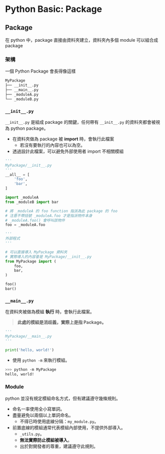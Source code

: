 # Python Basic: Package
## Package
在 python 中，package 直接由資料夾建立，資料夾內多個 module 可以組合成 package

### 架構
一個 Python Package 會長得像這樣

```sh
MyPackage
├── __init__.py
├── __main__.py
├── _moduleA.py
└── _moduleB.py
```

### `__init__.py`
`__init__.py` 是組成 package 的關鍵，任何帶有 `__init__.py` 的資料夾都會被視為 python package。

- 在資料夾做為 package 被 **import** 時，會執行此檔案
    - 若沒有要執行的內容也可以為空。
- 透過設計此檔案，可以避免外部使用者 import 不相關模組

```py
'''
MyPackage/__init__.py
'''
__all__ = [
    'foo',
    'bar',
]

import _moduleA
from _moduleB import bar

# 將 _moduleA 的 foo function 指派為此 package 的 foo
# 注意不帶括號 _moduleA.foo 才是指派物件本身
# _moduleA.foo() 會呼叫該物件
foo = _moduleA.foo
```

```py
'''
外部程式
'''

# 可以直接導入 MyPackage 資料夾
# 實際導入的內容會是 MyPackage/__init__.py
from MyPackage import (
    foo,
    bar,
)

foo()
bar()
```

### `__main__.py`
在資料夾被做為模組 **執行** 時，會執行此檔案。

> **此處的模組是消歧義，實際上是指 Package。**
```py
'''
MyPackage/__main__.py
'''

print('hello, world!')
```

- 使用 `python -m` 來執行模組。

```sh
>>> python -m MyPackage
hello, world!
```

### Module
python 並沒有規定模組命名方式，但有建議遵守幾條規則。

- 命名一率使用全小寫單詞。
- 盡量避免以兩個以上單詞命名。
    - 不得已時使用底線分隔：`my_module.py`。
- 前置底線的模組通常代表模組內部使用，不提供外部導入。
    - `_utils.py`。
    - **無法實際防止模組被導入**。
    - 出於對開發者的尊重，建議遵守此規則。